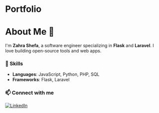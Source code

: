 # Portfolio
# About Me 👋

I'm **Zahra Shefa**, a software engineer specializing in **Flask** and **Laravel**. I love building open-source tools and web apps.

### 🔧 Skills
- **Languages**: JavaScript, Python, PHP, SQL
- **Frameworks**: Flask, Laravel

### 📫 Connect with me
[![LinkedIn](https://img.shields.io/badge/LinkedIn-Zahra-blue?style=for-the-badge&logo=linkedin)](https://linkedin.com/in/linkedin.com/in/zahra-shefa-3398a2312)

